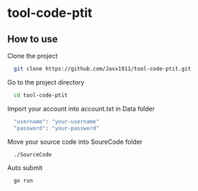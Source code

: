 # tool-code-ptit

## How to use

Clone the project

```bash
  git clone https://github.com/Jaxx1911/tool-code-ptit.git
```

Go to the project directory

```bash
  cd tool-code-ptit
```


Import your account into account.txt in Data folder

```bash
  "username": "your-username"
  "password": "your-password"
```

Move your source code into SoureCode folder

```bash
  ./SourceCode
```

Auto submit

```bash
  go run
```
